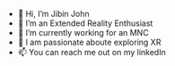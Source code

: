 - 👋 Hi, I’m Jibin John
- 👀 I’m an Extended Reality Enthusiast
- 🌱 I’m currently working for an MNC
- 💞️ I am passionate aboute exploring XR
- 📫 You can reach me out on my linkedIn

<!---
Sahadha/Sahadha is a ✨ special ✨ repository because its `README.md` (this file) appears on your GitHub profile.
You can click the Preview link to take a look at your changes.
--->
